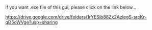 if you want .exe file of this gui, please click on the link below...

https://drive.google.com/drive/folders/1rYESib88Zx2AzlegS-srcKr-qD5oWVge?usp=sharing
